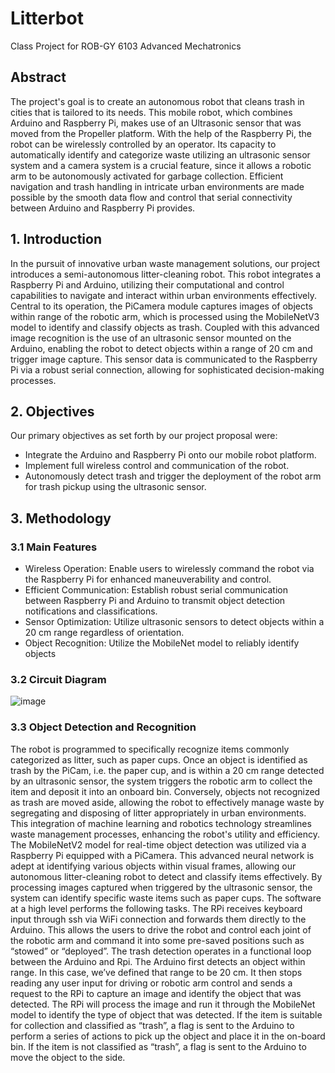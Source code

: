 # Litterbot
Class Project for ROB-GY 6103 Advanced Mechatronics 

## Abstract
The project's goal is to create an autonomous robot that cleans trash in cities that is tailored to its needs. This mobile robot, which combines Arduino and Raspberry Pi, makes use of an Ultrasonic sensor that was moved from the Propeller platform. With the help of the Raspberry Pi, the robot can be wirelessly controlled by an operator. Its capacity to automatically identify and categorize waste utilizing an ultrasonic sensor system and a camera system is a crucial feature, since it allows a robotic arm to be autonomously activated for garbage collection. Efficient navigation and trash handling in intricate urban environments are made possible by the smooth data flow and control that serial connectivity between Arduino and Raspberry Pi provides.

## 1. Introduction
In the pursuit of innovative urban waste management solutions, our project introduces a semi-autonomous litter-cleaning robot. This robot integrates a Raspberry Pi and Arduino, utilizing their computational and control capabilities to navigate and interact within urban environments effectively. Central to its operation, the PiCamera module captures images of objects within range of the robotic arm, which is processed using the MobileNetV3 model to identify and classify objects as trash. Coupled with this advanced image recognition is the use of an ultrasonic sensor mounted on the Arduino, enabling the robot to detect objects within a range of 20 cm and trigger image capture. This sensor data is communicated to the Raspberry Pi via a
robust serial connection, allowing for sophisticated decision-making processes.

## 2. Objectives
Our primary objectives as set forth by our project proposal were:

- Integrate the Arduino and Raspberry Pi onto our mobile robot platform.
- Implement full wireless control and communication of the robot.
- Autonomously detect trash and trigger the deployment of the robot arm for trash pickup using the ultrasonic sensor.

## 3. Methodology
### 3.1 Main Features
- Wireless Operation: Enable users to wirelessly command the robot via the Raspberry Pi for enhanced maneuverability and control.
- Efficient Communication: Establish robust serial communication between Raspberry Pi and Arduino to transmit object detection notifications and classifications.
- Sensor Optimization: Utilize ultrasonic sensors to detect objects within a 20 cm range regardless of orientation.
- Object Recognition: Utilize the MobileNet model to reliably identify objects
### 3.2 Circuit Diagram
![image](https://github.com/RiVer2000/litter-bot/assets/64482413/2d5759d4-c49c-41ca-b5eb-8b1b084cc0d3)

### 3.3 Object Detection and Recognition
The robot is programmed to specifically recognize items commonly categorized as litter, such as paper cups. Once an object is identified as trash by the PiCam, i.e. the paper cup, and is within a
20 cm range detected by an ultrasonic sensor, the system triggers the robotic arm to collect the
item and deposit it into an onboard bin. Conversely, objects not recognized as trash are moved
aside, allowing the robot to effectively manage waste by segregating and disposing of litter
appropriately in urban environments. This integration of machine learning and robotics
technology streamlines waste management processes, enhancing the robot's utility and efficiency.
The MobileNetV2 model for real-time object detection was utilized via a Raspberry Pi equipped
with a PiCamera. This advanced neural network is adept at identifying various objects within
visual frames, allowing our autonomous litter-cleaning robot to detect and classify items
effectively. By processing images captured when triggered by the ultrasonic sensor, the system
can identify specific waste items such as paper cups.
The software at a high level performs the following tasks. The RPi receives keyboard input
through ssh via WiFi connection and forwards them directly to the Arduino. This allows the
users to drive the robot and control each joint of the robotic arm and command it into some
pre-saved positions such as “stowed” or “deployed”.
The trash detection operates in a functional loop between the Arduino and Rpi. The Arduino first
detects an object within range. In this case, we’ve defined that range to be 20 cm. It then stops
reading any user input for driving or robotic arm control and sends a request to the RPi to capture
an image and identify the object that was detected. The RPi will process the image and run it
through the MobileNet model to identify the type of object that was detected. If the item is
suitable for collection and classified as “trash”, a flag is sent to the Arduino to perform a series
of actions to pick up the object and place it in the on-board bin. If the item is not classified as
“trash”, a flag is sent to the Arduino to move the object to the side.



